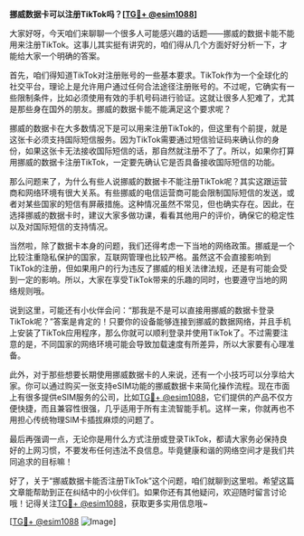 **挪威数据卡可以注册TikTok吗？[[TG💪+ @esim1088](https://t.me/s/esim1088)]**

大家好呀，今天咱们来聊聊一个很多人可能感兴趣的话题——挪威的数据卡能不能用来注册TikTok。这事儿其实挺有讲究的，咱们得从几个方面好好分析一下，才能给大家一个明确的答案。

首先，咱们得知道TikTok对注册账号的一些基本要求。TikTok作为一个全球化的社交平台，理论上是允许用户通过任何合法途径注册账号的。不过呢，它确实有一些限制条件，比如必须使用有效的手机号码进行验证。这就让很多人犯难了，尤其是那些身在国外的朋友。挪威的数据卡能不能满足这个要求呢？

挪威的数据卡在大多数情况下是可以用来注册TikTok的，但这里有个前提，就是这张卡必须支持国际短信服务。因为TikTok需要通过短信验证码来确认你的身份，如果这张卡无法接收国际短信的话，那自然就注册不了了。所以，如果你打算用挪威的数据卡注册TikTok，一定要先确认它是否具备接收国际短信的功能。

那么问题来了，为什么有些人说挪威的数据卡不能注册TikTok呢？其实这跟运营商和网络环境有很大关系。有些挪威的电信运营商可能会限制国际短信的发送，或者对某些国家的短信有屏蔽措施。这种情况虽然不常见，但也确实存在。因此，在选择挪威的数据卡时，建议大家多做功课，看看其他用户的评价，确保它的稳定性以及对国际短信的支持情况。

当然啦，除了数据卡本身的问题，我们还得考虑一下当地的网络政策。挪威是一个比较注重隐私保护的国家，互联网管理也比较严格。虽然这不会直接影响到TikTok的注册，但如果用户的行为违反了挪威的相关法律法规，还是有可能会受到一定的影响。所以，大家在享受TikTok带来的乐趣的同时，也要遵守当地的网络规则哦。

说到这里，可能还有小伙伴会问：“那我是不是可以直接用挪威的数据卡登录TikTok呢？”答案是肯定的！只要你的设备能够连接到挪威的数据网络，并且手机上安装了TikTok应用程序，那么你就可以顺利登录并使用TikTok了。不过需要注意的是，不同国家的网络环境可能会导致加载速度有所差异，所以大家要有心理准备。

此外，对于那些想要长期使用挪威数据卡的人来说，还有一个小技巧可以分享给大家。你可以通过购买一张支持eSIM功能的挪威数据卡来简化操作流程。现在市面上有很多提供eSIM服务的公司，比如[TG💪+ @esim1088](https://t.me/s/esim1088)，它们提供的产品不仅方便快捷，而且兼容性很强，几乎适用于所有主流智能手机。这样一来，你就再也不用担心传统物理SIM卡插拔麻烦的问题了。

最后再强调一点，无论你是用什么方式注册或登录TikTok，都请大家务必保持良好的上网习惯，不要发布任何违法不良信息。毕竟健康和谐的网络空间才是我们共同追求的目标嘛！

好了，关于“挪威数据卡能否注册TikTok”这个问题，咱们就聊到这里啦。希望这篇文章能帮助到正在纠结中的小伙伴们。如果你还有其他疑问，欢迎随时留言讨论哦！记得关注[TG💪+ @esim1088](https://t.me/s/esim1088)，获取更多实用信息哦~

[[TG💪+ @esim1088](https://t.me/s/esim1088) ![Image](https://i.postimg.cc/4NQfJmqS/Snipaste-2025-05-13-00-14-12.png)]